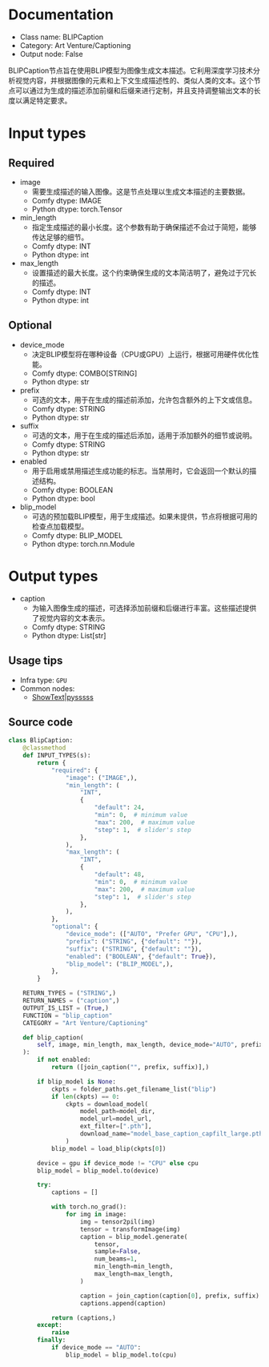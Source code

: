 
# Documentation
- Class name: BLIPCaption
- Category: Art Venture/Captioning
- Output node: False

BLIPCaption节点旨在使用BLIP模型为图像生成文本描述。它利用深度学习技术分析视觉内容，并根据图像的元素和上下文生成描述性的、类似人类的文本。这个节点可以通过为生成的描述添加前缀和后缀来进行定制，并且支持调整输出文本的长度以满足特定要求。

# Input types
## Required
- image
    - 需要生成描述的输入图像。这是节点处理以生成文本描述的主要数据。
    - Comfy dtype: IMAGE
    - Python dtype: torch.Tensor
- min_length
    - 指定生成描述的最小长度。这个参数有助于确保描述不会过于简短，能够传达足够的细节。
    - Comfy dtype: INT
    - Python dtype: int
- max_length
    - 设置描述的最大长度。这个约束确保生成的文本简洁明了，避免过于冗长的描述。
    - Comfy dtype: INT
    - Python dtype: int
## Optional
- device_mode
    - 决定BLIP模型将在哪种设备（CPU或GPU）上运行，根据可用硬件优化性能。
    - Comfy dtype: COMBO[STRING]
    - Python dtype: str
- prefix
    - 可选的文本，用于在生成的描述前添加，允许包含额外的上下文或信息。
    - Comfy dtype: STRING
    - Python dtype: str
- suffix
    - 可选的文本，用于在生成的描述后添加，适用于添加额外的细节或说明。
    - Comfy dtype: STRING
    - Python dtype: str
- enabled
    - 用于启用或禁用描述生成功能的标志。当禁用时，它会返回一个默认的描述结构。
    - Comfy dtype: BOOLEAN
    - Python dtype: bool
- blip_model
    - 可选的预加载BLIP模型，用于生成描述。如果未提供，节点将根据可用的检查点加载模型。
    - Comfy dtype: BLIP_MODEL
    - Python dtype: torch.nn.Module

# Output types
- caption
    - 为输入图像生成的描述，可选择添加前缀和后缀进行丰富。这些描述提供了视觉内容的文本表示。
    - Comfy dtype: STRING
    - Python dtype: List[str]


## Usage tips
- Infra type: `GPU`
- Common nodes:
    - [ShowText|pysssss](../../ComfyUI-Custom-Scripts/Nodes/ShowText|pysssss.md)



## Source code
```python
class BlipCaption:
    @classmethod
    def INPUT_TYPES(s):
        return {
            "required": {
                "image": ("IMAGE",),
                "min_length": (
                    "INT",
                    {
                        "default": 24,
                        "min": 0,  # minimum value
                        "max": 200,  # maximum value
                        "step": 1,  # slider's step
                    },
                ),
                "max_length": (
                    "INT",
                    {
                        "default": 48,
                        "min": 0,  # minimum value
                        "max": 200,  # maximum value
                        "step": 1,  # slider's step
                    },
                ),
            },
            "optional": {
                "device_mode": (["AUTO", "Prefer GPU", "CPU"],),
                "prefix": ("STRING", {"default": ""}),
                "suffix": ("STRING", {"default": ""}),
                "enabled": ("BOOLEAN", {"default": True}),
                "blip_model": ("BLIP_MODEL",),
            },
        }

    RETURN_TYPES = ("STRING",)
    RETURN_NAMES = ("caption",)
    OUTPUT_IS_LIST = (True,)
    FUNCTION = "blip_caption"
    CATEGORY = "Art Venture/Captioning"

    def blip_caption(
        self, image, min_length, max_length, device_mode="AUTO", prefix="", suffix="", enabled=True, blip_model=None
    ):
        if not enabled:
            return ([join_caption("", prefix, suffix)],)

        if blip_model is None:
            ckpts = folder_paths.get_filename_list("blip")
            if len(ckpts) == 0:
                ckpts = download_model(
                    model_path=model_dir,
                    model_url=model_url,
                    ext_filter=[".pth"],
                    download_name="model_base_caption_capfilt_large.pth",
                )
            blip_model = load_blip(ckpts[0])

        device = gpu if device_mode != "CPU" else cpu
        blip_model = blip_model.to(device)

        try:
            captions = []

            with torch.no_grad():
                for img in image:
                    img = tensor2pil(img)
                    tensor = transformImage(img)
                    caption = blip_model.generate(
                        tensor,
                        sample=False,
                        num_beams=1,
                        min_length=min_length,
                        max_length=max_length,
                    )

                    caption = join_caption(caption[0], prefix, suffix)
                    captions.append(caption)

            return (captions,)
        except:
            raise
        finally:
            if device_mode == "AUTO":
                blip_model = blip_model.to(cpu)

```
